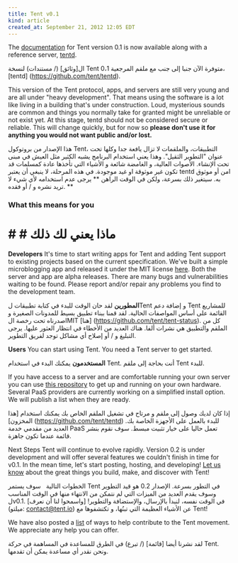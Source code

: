 ```yaml
---
title: Tent v0.1
kind: article
created_at: September 21, 2012 12:05 EDT
---
```


The [documentation](/docs) for Tent version 0.1 is now available along with a reference server, [tentd](https://github.com/tent/tentd).

ال[وثائق] (/ مستندات) لنسخة Tent 0،1 متوفرة الآن جنبا إلى جنب مع ملقم المرجعية، [tentd] (https://github.com/tent/tentd).

This version of the Tent protocol, apps, and servers are still very young and are all under "heavy development". That means using the software is a lot like living in a building that's under construction. Loud, mysterious sounds are common and things you normally take for granted might be unreliable or not exist yet. At this stage, tentd should not be considered secure or reliable. This will change quickly, but for now so **please don't use it for anything you would not want public and/or lost.** 

هذا الإصدار من بروتوكول Tent، التطبيقات، والملقمات لا تزال يافعة جدا وكلها تحت عنوان "التطوير الثقيل". وهذا يعني استخدام البرنامج يشبه الكثير مثل العيش في مبنى تحت الإنشاء. الأصوات العالية، و الغامضة شائعة و الأشياء التي تأخذها عادة كمسلمات  قد تكون غير موثوقة او غيد موجودة. في هذه المرحلة، لا ينبغي أن يعتبر tentd امن أو موثوق به. سيتغير ذلك بسرعة، ولكن في الوقت الراهن ** يرجى عدم استخدامه لأي شيء لا تريد نشره و / أو فقده. **

### What this means for you

# # # ماذا يعني لك ذلك

**Developers** It's time to start writing apps for Tent and adding Tent support to existing projects based on the current specification. We've built a simple microblogging app and released it under the MIT license [here](https://github.com/tent/tent-status). Both the server and app are alpha releases. There are many bugs and vulnerabilities waiting to be found. Please report and/or repair any problems you find to the development team.

**المطورين** لقد حان الوقت للبدء في كتابة تطبيقات لTent و إضافة دعم Tent للمشاريع القائمة على أساس المواصفات الحالية. لقد قمنا ببناء تطبيق بسيط للمدونات الصغيرة و اصدرناه تحت رخصة الMIT [هنا] (https://github.com/tent/tent-status). كل من الملقم والتطبيق هي نشرات ألفا. هناك العديد من الأخطاء في انتظار العثور عليها. يرجى التبليغ و / أو إصلاح أي مشاكل توجد لفريق التطوير.
  
**Users** You can start using Tent. You need a Tent server to get started.

**المستخدمون** يمكنك البدء في استخدام Tent. أنت بحاجة إلى ملقم Tent للبدء.

If you have access to a server and are comfortable running your own server you can use [this repository](https://github.com/tent/tentd) to get up and running on your own hardware. Several PaaS providers are currently working on a simplified install option. We will publish a list when they are ready.

إذا كان لديك وصول إلى ملقم و مرتاح في تشغيل الملقم الخاص بك يمكنك استخدام [هذا المخزون] (https://github.com/tent/tentd) للبدء بالعمل على الأجهزة الخاصة بك. العديد من مقدمي خدمة PaaS تعمل حاليا على خيار تثبيت مبسط. سوف نقوم بنشر قائمة عندما تكون جاهزة.

Next Steps
  Tent will continue to evolve rapidly. Version 0.2 is under development and will offer several features we couldn't finish in time for v0.1. In the mean time, let's start posting, hosting, and developing! [Let us know](mailto:contact@tent.io) about the great things you build, make, and discover with Tent!

الخطوات التالية
  سوف يستمر Tent في التطور بسرعة. الإصدار 0.2 هو قيد التطوير وسوف يقدم العديد من الميزات التي لم نتمكن من الانتهاء منها في الوقت المناسب لv0.1. في الوقت نفسه، لنبدأ بالإرسال، والإستضافة والتطوير! [واسمحوا لنا أن نعرف] (ميلتو: contact@tent.io) عن الأشياء العظيمة التي تبنُها، و تكتشفوها مع Tent!

We have also posted a [list](/contribute) of ways to help contribute to the Tent movement. We appreciate any help you can offer.

لقد نشرنا أيضا [قائمة] (/ تبرع) في الطرق للمساعدة في المساهمة في حركة Tent. ونحن نقدر أي مساعدة يمكن أن تقدمها.